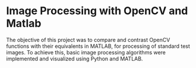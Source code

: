 # Image Processing with OpenCV and Matlab

The objective of this project was to compare and contrast OpenCV functions with their equivalents in MATLAB, for processing
of standard test images. To achieve this, basic image processing algorithms were implemented and visualized using Python and MATLAB.
